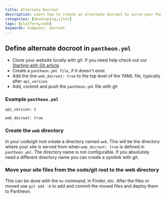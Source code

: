 ```yaml
---
title: Alternate Docroot
description: Learn how to create an alternate docroot to serve your Pantheon site from.
categories: [developing,sites]
tags: [platform,code]
keywords: Composer, docroot
---
```


## Define alternate docroot in `pantheon.yml`
- Clone your website locally with git. If you need help check out our [Starting with Git article](https://pantheon.io/docs/git/)
- Create a `pantheon.yml file`, if it doesn't exist
- Add the line `web_docroot: true` to the top level of the YAML file, typically after `api_version`
- Add, commit and push the `pantheon.yml` file with git

### Example `pantheon.yml`
```
api_version: 1

web_docroot: true
```

### Create the `web` directory
In your code/git root create a directory named `web`. This will be the directory where your site is served from when `web_docroot: true` is defined in `pantheon.yml`.
 The directory name is not configurable. If you absolutely need a different directory name you can create a symlink with git.

### Move your site files from the code/git root to the web directory
This can be done with the `mv` command, in Finder, etc. After the files or moved use `git add -A` to add and commit the moved files and deploy them to Pantheon.
